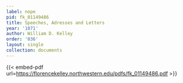 ```yaml
---
label: nope
pid: fk_01149486
title: Speeches, Adresses and Letters
year: '1871'
author: William D. Kelley
order: '036'
layout: single
collection: documents
---
```



{{< embed-pdf url=https://florencekelley.northwestern.edu/pdfs/fk_01149486.pdf >}}
